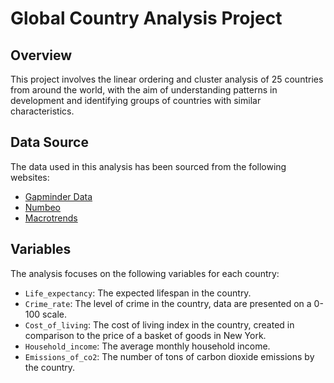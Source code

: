 # Global Country Analysis Project

## Overview
This project involves the linear ordering and cluster analysis of 25 countries from around the world, with the aim of understanding patterns in development and identifying groups of countries with similar characteristics.

## Data Source
The data used in this analysis has been sourced from the following websites:
- [Gapminder Data](https://www.gapminder.org/data/)
- [Numbeo](https://www.numbeo.com/)
- [Macrotrends](https://www.macrotrends.net/)

## Variables
The analysis focuses on the following variables for each country:
- `Life_expectancy`: The expected lifespan in the country.
- `Crime_rate`: The level of crime in the country, data are presented on a 0-100 scale.
- `Cost_of_living`: The cost of living index in the country, created in comparison to the price of a basket of goods in New York.
- `Household_income`: The average monthly household income.
- `Emissions_of_co2`: The number of tons of carbon dioxide emissions by the country.

